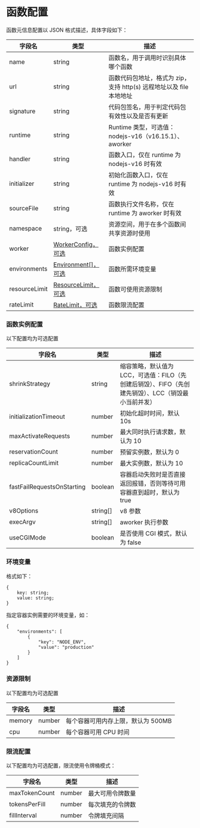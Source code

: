 # 函数配置

函数元信息配置以 JSON 格式描述，具体字段如下：

|字段名|类型|描述|
|----|----|----|
|name|string|函数名，用于调用时识别具体哪个函数|
|url|string|函数代码包地址，格式为 zip，支持 http(s) 远程地址以及 file 本地地址|
|signature|string|代码包签名，用于判定代码包有效性以及是否有更新|
|runtime|string|Runtime 类型，可选值：nodejs-v16（v16.15.1）、aworker|
|handler|string|函数入口，仅在 runtime 为 nodejs-v16 时有效|
|initializer|string|初始化函数入口，仅在 runtime 为 nodejs-v16 时有效|
|sourceFile|string|函数执行文件名称，仅在 runtime 为 aworker 时有效|
|namespace|string，可选|资源空间，用于在多个函数间共享资源时使用|
|worker|[WorkerConfig，可选](#函数实例配置)|函数实例配置|
|environments|[Environment[]，可选](#环境变量)|函数所需环境变量|
|resourceLimit|[ResourceLimit，可选](#资源限制)|函数可使用资源限制|
|rateLimit|[RateLimit，可选](#限流配置)|函数限流配置|

### 函数实例配置
以下配置均为可选配置

|字段名|类型|描述|
|----|----|----|
|shrinkStrategy|string|缩容策略，默认值为 LCC，可选值：FILO（先创建后销毁）、FIFO（先创建先销毁）、LCC（销毁最小当前并发）|
|initializationTimeout|number|初始化超时时间，默认 10s|
|maxActivateRequests|number|最大同时执行请求数，默认为 10|
|reservationCount|number|预留实例数，默认为 0|
|replicaCountLimit|number|最大实例数，默认为 10|
|fastFailRequestsOnStarting|boolean|容器启动失败时是否直接返回报错，否则等待可用容器直到超时，默认为 true|
|v8Options|string[]|v8 参数|
|execArgv|string[]|aworker 执行参数|
|useCGIMode|boolean|是否使用 CGI 模式，默认为 false|

### 环境变量
格式如下：
```
{
    key: string;
    value: string;
}
```
指定容器实例需要的环境变量，如：
```
{
    "environments": [
        {
            "key": "NODE_ENV",
            "value": "production"
        }
    ]
}
```
### 资源限制
以下配置均为可选配置

|字段名|类型|描述|
|----|----|----|
|memory|number|每个容器可用内存上限，默认为 500MB|
|cpu|number|每个容器可用 CPU 时间|

### 限流配置
以下配置均为可选配置，限流使用令牌桶模式：

|字段名|类型|描述|
|----|----|----|
|maxTokenCount|number|最大可用令牌数量|
|tokensPerFill|number|每次填充的令牌数|
|fillInterval|number|令牌填充间隔|
